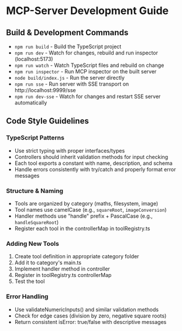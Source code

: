 # MCP-Server Development Guide

## Build & Development Commands
- `npm run build` - Build the TypeScript project
- `npm run dev` - Watch for changes, rebuild and run inspector (localhost:5173)
- `npm run watch` - Watch TypeScript files and rebuild on change
- `npm run inspector` - Run MCP inspector on the built server
- `node build/index.js` - Run the server directly
- `npm run sse` - Run server with SSE transport on http://localhost:9999/sse
- `npm run dev-sse` - Watch for changes and restart SSE server automatically

## Code Style Guidelines

### TypeScript Patterns
- Use strict typing with proper interfaces/types
- Controllers should inherit validation methods for input checking
- Each tool exports a constant with name, description, and schema
- Handle errors consistently with try/catch and properly format error messages

### Structure & Naming
- Tools are organized by category (maths, filesystem, image)
- Tool names use camelCase (e.g., `squareRoot`, `imageConversion`)
- Handler methods use "handle" prefix + PascalCase (e.g., `handleSquareRoot`)
- Register each tool in the controllerMap in toolRegistry.ts

### Adding New Tools
1. Create tool definition in appropriate category folder
2. Add it to category's main.ts
3. Implement handler method in controller
4. Register in toolRegistry.ts controllerMap
5. Test the tool

### Error Handling
- Use validateNumericInputs() and similar validation methods
- Check for edge cases (division by zero, negative square roots)
- Return consistent isError: true/false with descriptive messages